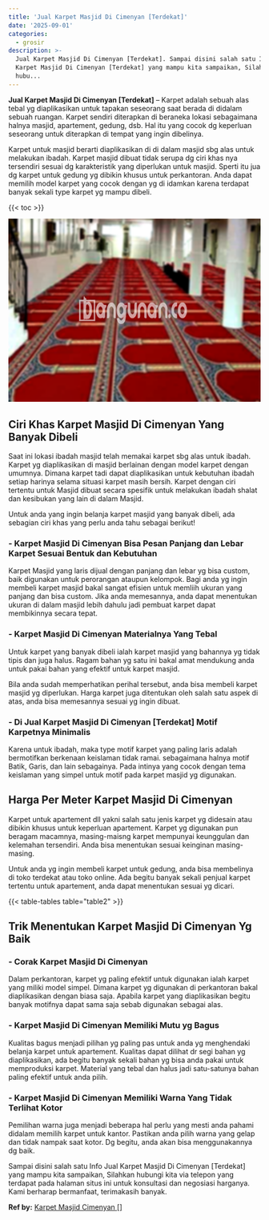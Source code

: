```yaml
---
title: 'Jual Karpet Masjid Di Cimenyan [Terdekat]'
date: '2025-09-01'
categories:
  - grosir
description: >-
  Jual Karpet Masjid Di Cimenyan [Terdekat]. Sampai disini salah satu Info Jual
  Karpet Masjid Di Cimenyan [Terdekat] yang mampu kita sampaikan, Silahkan
  hubu...
---
```


**Jual Karpet Masjid Di Cimenyan \[Terdekat\]** – Karpet adalah sebuah alas tebal yg diaplikasikan untuk tapakan seseorang saat berada di didalam sebuah ruangan. Karpet sendiri diterapkan di beraneka lokasi sebagaimana halnya masjid, apartement, gedung, dsb. Hal itu yang cocok dg keperluan seseorang untuk diterapkan di tempat yang ingin dibelinya.

Karpet untuk masjid berarti diaplikasikan di di dalam masjid sbg alas untuk melakukan ibadah. Karpet masjid dibuat tidak serupa dg ciri khas nya tersendiri sesuai dg karakteristik yang diperlukan untuk masjid. Sperti itu jua dg karpet untuk gedung yg dibikin khusus untuk perkantoran. Anda dapat memilih model karpet yang cocok dengan yg di idamkan karena terdapat banyak sekali type karpet yg mampu dibeli.

{{< toc >}}

![Jual Karpet Masjid Di Cimenyan [Terdekat]](/images/grosir-karpet-murah-68.png)

## Ciri Khas Karpet Masjid Di Cimenyan Yang Banyak Dibeli

Saat ini lokasi ibadah masjid telah memakai karpet sbg alas untuk ibadah. Karpet yg diaplikasikan di masjid berlainan dengan model karpet dengan umumnya. Dimana karpet tadi dapat diaplikasikan untuk kebutuhan ibadah setiap harinya selama situasi karpet masih bersih. Karpet dengan ciri tertentu untuk Masjid dibuat secara spesifik untuk melakukan ibadah shalat dan kesibukan yang lain di dalam Masjid.

Untuk anda yang ingin belanja karpet masjid yang banyak dibeli, ada sebagian ciri khas yang perlu anda tahu sebagai berikut!

### \- Karpet Masjid Di Cimenyan Bisa Pesan Panjang dan Lebar Karpet Sesuai Bentuk dan Kebutuhan

Karpet Masjid yang laris dijual dengan panjang dan lebar yg bisa custom, baik digunakan untuk perorangan ataupun kelompok. Bagi anda yg ingin membeli karpet masjid bakal sangat efisien untuk memliih ukuran yang panjang dan bisa custom. Jika anda memesannya, anda dapat menentukan ukuran di dalam masjid lebih dahulu jadi pembuat karpet dapat membikinnya secara tepat.

### \- Karpet Masjid Di Cimenyan Materialnya Yang Tebal

Untuk karpet yang banyak dibeli ialah karpet masjid yang bahannya yg tidak tipis dan juga halus. Ragam bahan yg satu ini bakal amat mendukung anda untuk pakai bahan yang efektif untuk karpet masjid.

Bila anda sudah memperhatikan perihal tersebut, anda bisa membeli karpet masjid yg diperlukan. Harga karpet juga ditentukan oleh salah satu aspek di atas, anda bisa memesannya sesuai yg ingin dibuat.

### \- Di Jual Karpet Masjid Di Cimenyan \[Terdekat\] Motif Karpetnya Minimalis

Karena untuk ibadah, maka type motif karpet yang paling laris adalah bermotifkan berkenaan keislaman tidak ramai. sebagaimana halnya motif Batik, Garis, dan lain sebagainya. Pada intinya yang cocok dengan tema keislaman yang simpel untuk motif pada karpet masjid yg digunakan.

## Harga Per Meter Karpet Masjid Di Cimenyan

Karpet untuk apartement dll yakni salah satu jenis karpet yg didesain atau dibikin khusus untuk keperluan apartement. Karpet yg digunakan pun beragam macamnya, masing-maisng karpet mempunyai keunggulan dan kelemahan tersendiri. Anda bisa menentukan sesuai keinginan masing-masing.

Untuk anda yg ingin membeli karpet untuk gedung, anda bisa membelinya di toko terdekat atau toko online. Ada begitu banyak sekali penjual karpet tertentu untuk apartement, anda dapat menentukan sesuai yg dicari.

{{< table-tables table="table2" >}}

## Trik Menentukan Karpet Masjid Di Cimenyan Yg Baik

### \- Corak Karpet Masjid Di Cimenyan

Dalam perkantoran, karpet yg paling efektif untuk digunakan ialah karpet yang miliki model simpel. Dimana karpet yg digunakan di perkantoran bakal diaplikasikan dengan biasa saja. Apabila karpet yang diaplikasikan begitu banyak motifnya dapat sama saja sebab digunakan sebagai alas.

### \- Karpet Masjid Di Cimenyan Memiliki Mutu yg Bagus

Kualitas bagus menjadi pilihan yg paling pas untuk anda yg menghendaki belanja karpet untuk apartement. Kualitas dapat dilihat dr segi bahan yg diaplikasikan, ada begitu banyak sekali bahan yg bisa anda pakai untuk memproduksi karpet. Material yang tebal dan halus jadi satu-satunya bahan paling efektif untuk anda pilih.

### \- Karpet Masjid Di Cimenyan Memiliki Warna Yang Tidak Terlihat Kotor

Pemilihan warna juga menjadi beberapa hal perlu yang mesti anda pahami didalam memilih karpet untuk kantor. Pastikan anda pilih warna yang gelap dan tidak nampak saat kotor. Dg begitu, anda akan bisa menggunakannya dg baik.

Sampai disini salah satu Info Jual Karpet Masjid Di Cimenyan \[Terdekat\] yang mampu kita sampaikan, Silahkan hubungi kita via telepon yang terdapat pada halaman situs ini untuk konsultasi dan negosiasi harganya. Kami berharap bermanfaat, terimakasih banyak.

**Ref by:**  [Karpet Masjid Cimenyan []](https://id.wikipedia.org/wiki/Karpet)
